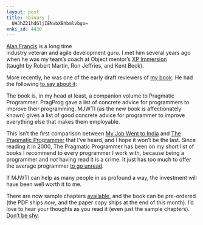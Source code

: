 ```yaml
---
layout: post
title: !binary |-
  UHJhZ21hdGljIENvbXBhbmlvbgo=
enki_id: 4430
---
```


<a href="http://blog.alancfrancis.com/">Alan Francis</a> is a long
time  
industry veteran and agile development guru. I met him several years
ago  
when he was my team’s coach at Object mentor’s <a
href="http://www.objectmentor.com/courses/xpImmersion">XP
Immersion</a>  
(taught by Robert Martin, Ron Jeffries, and Kent Beck).

<p>
More recently, he was one of the early draft reviewers of <a
href="http://www.pragmaticprogrammer.com/titles/mjwti/">my book</a>. He
had  
the following <a
href="http://blog.alancfrancis.com/2005/09/my_job_went_to_.html">to
say  
about it</a>:

</p>
            The book is, in my head at least, a companion volume to Pragmatic
            Programmer. PragProg gave a list of concrete advice for programmers
            to improve their programming. MJWTI (as the new book is affectionately
            known) gives a list of good concrete advice for programmer to improve
            everything else that makes them employable.

<p>
This isn’t the first comparison between <a
href="http://www.pragmaticprogrammer.com/titles/mjwti/">My Job Went to  
India</a> and <a
href="http://www.pragmaticprogrammer.com/ppbook/index.shtml">The
Pragmatic  
Programmer</a> that I’ve heard, and I hope it won’t be the  
last. Since reading it in 2000, The Pragmatic Programmer has been on
my  
short list of books I recommend to every programmer I work with,
because  
being a programmer and <em>not</em> having read it is a crime. It just
has  
too much to offer the average programmer <a
href="http://www.43things.com/things/view/2296">to go unread</a>.

</p>
<p>
If MJWTI can help as many people in as profound a way, the investment
will  
have been well worth it to me.

</p>
<p>
There are now sample chapters <a
href="http://www.pragmaticprogrammer.com/titles/mjwti/">available</a>,
and  
the book can be pre-ordered (the PDF ships <em>now</em>, and the paper
copy  
ships at the end of this month). I’d love to hear your thoughts as  
you read it (even just the sample chapters). <a
href="mailto:chad+mjwticomments@chadfowler.com">Don’t be shy</a>.

</p>
